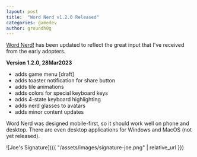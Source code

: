 ```yaml
---
layout: post
title:  "Word Nerd v1.2.0 Released"
categories: gamedev
author: groundh0g
---
```


[Word Nerd!](https://games.joehall.net/wordnerd) has been updated to reflect the great input that I've received from the early adopters.

**Version 1.2.0, 28Mar2023**

- adds game menu [draft]
- adds toaster notification for share button
- adds tile animations
- adds colors for special keyboard keys
- adds 4-state keyboard highlighting
- adds nerd glasses to avatars
- adds minor content updates

Word Nerd was designed mobile-first, so it should work well on phone and desktop. There are even desktop applications for Windows and MacOS (not yet released).

![Joe's Signature]({{ "/assets/images/signature-joe.png" | relative_url }})

